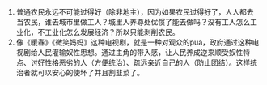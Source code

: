 1. 普通农民永远不可能过得好（除非地主），因为如果农民过得好了，人人都去当农民，谁去城市里做工人？城里人养尊处优惯了能去做吗？没有工人怎么工业化，不工业化怎么发展经济？所以只能剥削农民。
2. 像《暖春》《微笑妈妈》这种电视剧，就是一种对观众的pua，政府通过这种电视剧给人民灌输奴性思想。通过主角的带入感，让人民养成逆来顺受奴性特点、讨好性格恶劣的人（方便统治）、疏远亲近自己的人（防止团结）。这样统治者就可以安心的使坏了并且割韭菜了。